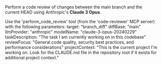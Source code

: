 Perform a code review of changes between the main branch and the current HEAD using Anthropic's **Claude 3 Opus**.

Use the 'perform_code_review' tool (from the 'code-reviewer' MCP server) with the following parameters:
target: "branch_diff"
diffBase: "main"
llmProvider: "anthropic"
modelName: "claude-3-opus-20240229"
taskDescription: "The task I am currently working on in this codebase"
reviewFocus: "General code quality, security best practices, and performance considerations"
projectContext: "This is the current project I'm working on. Look for the CLAUDE.md file in the repository root if it exists for additional project context."

